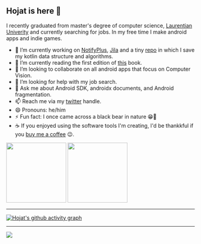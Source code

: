 ## Hojat is here 👋

I recently graduated from master's degree of computer science, <a href="https://laurentian.ca/program/computer-science">Laurentian Univerity</a> and currently searching for jobs. In my free time I make android apps and indie games.

- 🔭 I’m currently working on <a href="https://github.com/hojat72elect/Notifyplus">NotifyPlus</a>, <a href="https://github.com/hojat72elect/Jila">Jila</a> and a tiny <a href="https://github.com/hojat72elect/Kotlin_Data_Structures_Algorithms">repo</a> in which I save my kotlin data structure and algorithms.
- 🌱 I’m currently reading the first edition of <a href="https://books.google.ca/books/about/Data_Structures_Algorithms_in_Kotlin_Sec.html?id=tAWLzgEACAAJ&source=kp_book_description&redir_esc=y">this</a> book. 
- 👯 I’m looking to collaborate on all android apps that focus on Computer Vision.
- 🤔 I’m looking for help with my job search.
- 💬 Ask me about Android SDK, androidx documents, and Android fragmentation.
- 📫 Reach me via my <a href="https://twitter.com/hojat_93">twitter</a> handle.
- 😄 Pronouns: he/him
- ⚡ Fun fact: I once came across a black bear in nature 😁🐻
- ☕ If you enjoyed using the software tools I'm creating, I'd be thankkful if you <a href="https://www.buymeacoffee.com/hojat">buy me a coffee</a> 😉.


<p>  
<img height="160em" src="https://github-readme-stats.vercel.app/api/top-langs/?username=hojat72elect&show_icons=true&hide_border=true&theme=dracula&layout=compact&langs_count=8"/>  
<img height="160em" src="https://github-readme-stats.vercel.app/api?username=hojat72elect&show_icons=true&theme=dracula&hide_border=true" />
</p>

---------------------------------------------------------------------------------------

[![Hojat's github activity graph](https://activity-graph.herokuapp.com/graph?username=hojat72elect&theme=dracula)](https://github.com/ashutosh00710/github-readme-activity-graph)

-------------------------------------------------------------
![](https://komarev.com/ghpvc/?username=hojat72elect)
